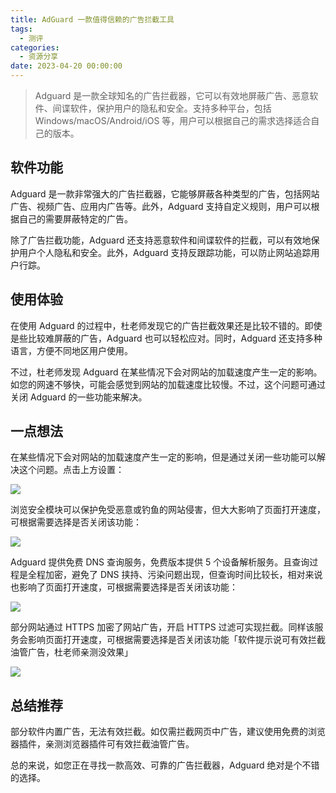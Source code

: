 ```yaml
---
title: AdGuard 一款值得信赖的广告拦截工具
tags:
  - 测评
categories:
  - 资源分享
date: 2023-04-20 00:00:00
---
```


> Adguard 是一款全球知名的广告拦截器，它可以有效地屏蔽广告、恶意软件、间谍软件，保护用户的隐私和安全。支持多种平台，包括 Windows/macOS/Android/iOS 等，用户可以根据自己的需求选择适合自己的版本。

<!-- more -->

## 软件功能

Adguard 是一款非常强大的广告拦截器，它能够屏蔽各种类型的广告，包括网站广告、视频广告、应用内广告等。此外，Adguard 支持自定义规则，用户可以根据自己的需要屏蔽特定的广告。

除了广告拦截功能，Adguard 还支持恶意软件和间谍软件的拦截，可以有效地保护用户个人隐私和安全。此外，Adguard 支持反跟踪功能，可以防止网站追踪用户行踪。

## 使用体验

在使用 Adguard 的过程中，杜老师发现它的广告拦截效果还是比较不错的。即使是些比较难屏蔽的广告，Adguard 也可以轻松应对。同时，Adguard 还支持多种语言，方便不同地区用户使用。

不过，杜老师发现 Adguard 在某些情况下会对网站的加载速度产生一定的影响。如您的网速不够快，可能会感觉到网站的加载速度比较慢。不过，这个问题可通过关闭 Adguard 的一些功能来解决。

## 一点想法

在某些情况下会对网站的加载速度产生一定的影响，但是通过关闭一些功能可以解决这个问题。点击上方设置：

![](https://cdn.dusays.com/2023/04/577-1.jpg)

浏览安全模块可以保护免受恶意或钓鱼的网站侵害，但大大影响了页面打开速度，可根据需要选择是否关闭该功能：

![](https://cdn.dusays.com/2023/04/577-2.jpg)

Adguard 提供免费 DNS 查询服务，免费版本提供 5 个设备解析服务。且查询过程是全程加密，避免了 DNS 挟持、污染问题出现，但查询时间比较长，相对来说也影响了页面打开速度，可根据需要选择是否关闭该功能：

![](https://cdn.dusays.com/2023/04/577-3.jpg)

部分网站通过 HTTPS 加密了网站广告，开启 HTTPS 过滤可实现拦截。同样该服务会影响页面打开速度，可根据需要选择是否关闭该功能「软件提示说可有效拦截油管广告，杜老师亲测没效果」

![](https://cdn.dusays.com/2023/04/577-4.jpg)

## 总结推荐

部分软件内置广告，无法有效拦截。如仅需拦截网页中广告，建议使用免费的浏览器插件，亲测浏览器插件可有效拦截油管广告。

总的来说，如您正在寻找一款高效、可靠的广告拦截器，Adguard 绝对是个不错的选择。